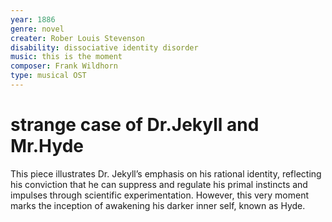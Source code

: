 ```yaml
---
year: 1886
genre: novel
creater: Rober Louis Stevenson
disability: dissociative identity disorder
music: this is the moment
composer: Frank Wildhorn
type: musical OST
---
```


# strange case of Dr.Jekyll and Mr.Hyde

This piece illustrates Dr. Jekyll’s emphasis on his rational identity, reflecting his conviction that he can suppress and regulate his primal instincts and impulses through scientific experimentation. However, this very moment marks the inception of awakening his darker inner self, known as Hyde.
